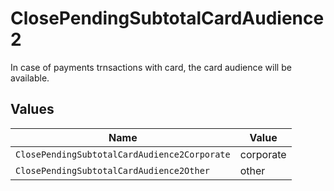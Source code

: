 # ClosePendingSubtotalCardAudience2

In case of payments trnsactions with card, the card audience will be available.


## Values

| Name                                         | Value                                        |
| -------------------------------------------- | -------------------------------------------- |
| `ClosePendingSubtotalCardAudience2Corporate` | corporate                                    |
| `ClosePendingSubtotalCardAudience2Other`     | other                                        |